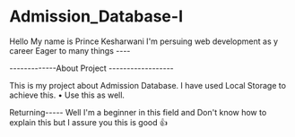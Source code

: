 # Admission_Database-I 
Hello My name is Prince Kesharwani 
I'm persuing web development as y career 
Eager to many things ----

-------------About Project ------------------

This is my project about Admission Database. I have used Local Storage to achieve this.
• Use this as well.
 

Returning-----
Well I'm a beginner in this field and Don't know how to explain this but I assure you this is good 👍